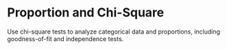 # Proportion and Chi-Square

Use chi-square tests to analyze categorical data and proportions, including goodness-of-fit and independence tests.